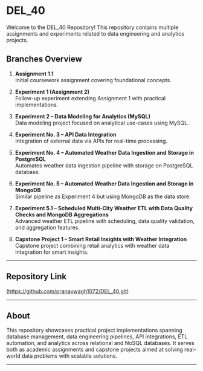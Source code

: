 # DEL_40

Welcome to the DEL_40 Repository! This repository contains multiple assignments and experiments related to data engineering and analytics projects.

## Branches Overview

1. **Assignment 1.1**  
   Initial coursework assignment covering foundational concepts.

2. **Experiment 1 (Assignment 2)**  
   Follow-up experiment extending Assignment 1 with practical implementations.

3. **Experiment 2 – Data Modeling for Analytics (MySQL)**  
   Data modeling project focused on analytical use-cases using MySQL.

4. **Experiment No. 3 – API Data Integration**  
   Integration of external data via APIs for real-time processing.

5. **Experiment No. 4 – Automated Weather Data Ingestion and Storage in PostgreSQL**  
   Automates weather data ingestion pipeline with storage on PostgreSQL database.

6. **Experiment No. 5 – Automated Weather Data Ingestion and Storage in MongoDB**  
   Similar pipeline as Experiment 4 but using MongoDB as the data store.

7. **Experiment 5.1 – Scheduled Multi-City Weather ETL with Data Quality Checks and MongoDB Aggregations**  
   Advanced weather ETL pipeline with scheduling, data quality validation, and aggregation features.

8. **Capstone Project 1 – Smart Retail Insights with Weather Integration**  
   Capstone project combining retail analytics with weather data integration for smart insights.

---

## Repository Link

(https://github.com/pranavwagh1072/DEL_40.git)

---

## About

This repository showcases practical project implementations spanning database management, data engineering pipelines, API integrations, ETL automation, and analytics across relational and NoSQL databases. It serves both as academic assignments and capstone projects aimed at solving real-world data problems with scalable solutions.

---



